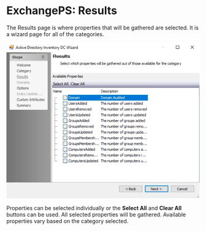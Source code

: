 # ExchangePS: Results

The Results page is where properties that will be gathered are selected. It is a wizard page for all of the categories.

![ExchangePS Data Collector Wizard Results page](../../../../../../static/img/product_docs/accessanalyzer/enterpriseauditor/admin/datacollector/adinventory/results.webp)

Properties can be selected individually or the __Select All__ and __Clear All__ buttons can be used. All selected properties will be gathered. Available properties vary based on the category selected.
